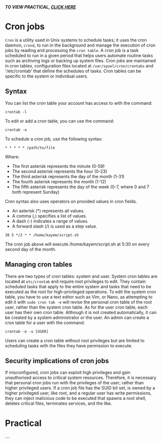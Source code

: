 _**TO VIEW PRACTICAL, [CLICK HERE](#Practical)**_

# Cron jobs
`Cron` is a utility used in Unix systems to schedule tasks; it uses the cron daemon, `crond`, to run in the background and manage the execution of cron jobs by reading and processing the `cron table`. A cron job is a task scheduled to run in a given period that helps users automate routine tasks such as archiving logs or backing up system files. Cron jobs are maintained in cron tables, configuration files located at `/var/spool/cron/crontabs` and '/etc/crontab' that define the schedules of tasks. Cron tables can be specific to the system or individual users.

## Syntax
You can list the cron table your account has access to with the command:
```
crontab -l
```
To edit or add a cron table, you can use the command:
```
crontab -e 
```
To schedule a cron job, use the following syntax:
```
* * * * * /path/to/file
```
Where:
- The first asterisk represents the minute (0-59)
- The second asterisk represents the hour (0-23)
- The third asterisk represents the day of the month (1-31)
- The fourth asterisk represents the month (1-12)
- The fifth asterisk represents the day of the week (0-7, where 0 and 7 both represent Sunday)

Cron syntax also uses operators on provided values in cron fields.
- An asterisk (*) represents all values.
- A comma (,) specifies a list of values.
- A dash (-) indicates a range of values.
- A forward slash (/) is used as a step value.

```
30 5 */2 * * /home/kayem/script.sh
```
The cron job above will execute /home/kayem/script.sh at 5:30 on every second day of the month.

## Managing cron tables

There are two types of cron tables: system and user. System cron tables are located at `etc/crontab` and require root privileges to edit. They contain scheduled tasks that apply to the entire system and tasks that need to be executed as the root for high-privileged operations. To edit the system cron table, you have to use a text editor such as Vim, or Nano, as attempting to edit it with `sudo cron tab -e` will revise the personal cron table of the root user, rather than the system cron table. As for the user cron table, each user has their own cron table. Although it is not created automatically, it can be created by a system administrator or the user. An admin can create a cron table for a user with the command:
```
crontab -e -u [USER]
```
Users can create a cron table without root privileges but are limited to scheduling tasks with the files they have permission to execute.

## Security implications of cron jobs

If misconfigured, cron jobs can exploit high privileges and gain unauthorised access to critical system resources. Therefore, it is necessary that personal cron jobs run with the privileges of the user; rather than higher privileged users. If a cron job file has the SUID bit set, is owned by a higher privileged user, like root, and a regular user has write permissions, they can inject malicious code to be executed that spawns a root shell, deletes critical files, terminates services, and the like.

# Practical

....
